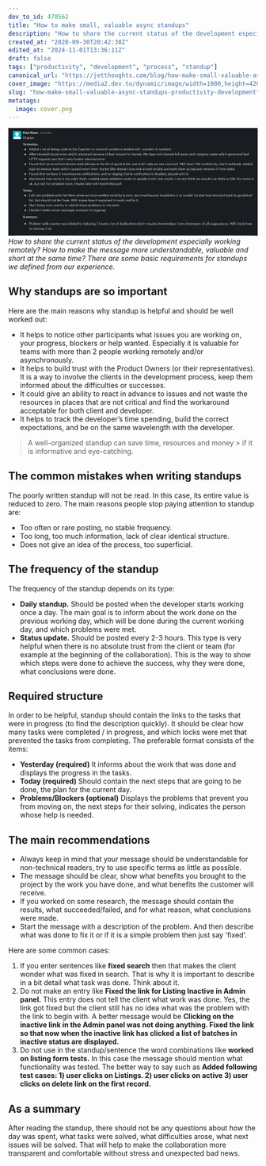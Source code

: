```yaml
---
dev_to_id: 470562
title: "How to make small, valuable async standups"
description: "How to share the current status of the development especially working remotely? How to make the mess..."
created_at: "2020-09-30T20:42:38Z"
edited_at: "2024-11-01T13:36:11Z"
draft: false
tags: ["productivity", "development", "process", "standup"]
canonical_url: "https://jetthoughts.com/blog/how-make-small-valuable-async-standups-productivity-development/"
cover_image: "https://media2.dev.to/dynamic/image/width=1000,height=420,fit=cover,gravity=auto,format=auto/https%3A%2F%2Fdev-to-uploads.s3.amazonaws.com%2Fi%2Fjhw3pncadn7pqdv9oim4.png"
slug: "how-make-small-valuable-async-standups-productivity-development"
metatags:
  image: cover.png
---
```

![Alt Text](file_0.png)
*How to share the current status of the development especially working remotely? How to make the message more understandable, valuable and short at the same time? There are some basic requirements for standups we defined from our experience.*

## Why standups are so important

Here are the main reasons why standup is helpful and should be well worked out:
- It helps to notice other participants what issues you are working on, your progress, blockers or help wanted. Especially it is valuable for teams with more than 2 people working remotely and/or asynchronously.
- It helps to build trust with the Product Owners (or their representatives). It is a way to involve the clients in the development process, keep them informed about the difficulties or successes.
- It could give an ability to react in advance to issues and not waste the resources in places that are not critical and find the workaround acceptable for both client and developer.
- It helps to track the developer’s time spending, build the correct expectations, and be on the same wavelength with the developer.

> A well-organized standup can save time, resources and money > if it is informative and eye-catching.

## The common mistakes when writing standups

The poorly written standup will not be read. In this case, its entire value is reduced to zero. The main reasons people stop paying attention to standup are:
- Too often or rare posting, no stable frequency. 
- Too long, too much information, lack of clear identical structure.
- Does not give an idea of ​​the process, too superficial.

## The frequency of the standup

The frequency of the standup depends on its type:
- **Daily standup.** Should be posted when the developer starts working once a day. The main goal is to inform about the work done on the previous working day, which will be done during the current working day, and which problems were met.
- **Status update.** Should be posted every 2-3 hours. This type is very helpful when there is no absolute trust from the client or team (for example at the beginning of the collaboration). This is the way to show which steps were done to achieve the success, why they were done, what conclusions were done.

## Required structure

In order to be helpful, standup should contain the links to the tasks that were in progress (to find the description quickly). It should be clear how many tasks were completed / in progress, and which locks were met that prevented the tasks from completing. The preferable format consists of the items:
- **Yesterday (required)**
It informs about the work that was done and displays the progress in the tasks.
- **Today (required)**
Should contain the next steps that are going to be done, the plan for the current day.
- **Problems/Blockers (optional)**
Displays the problems that prevent you from moving on, the next steps for their solving, indicates the person whose help is needed.

## The main recommendations

- Always keep in mind that your message should be understandable for non-technical readers, try to use specific terms as little as possible.
- The message should be clear, show what benefits you brought to the project by the work you have done, and what benefits the customer will receive.
- If you worked on some research, the message should contain the results, what succeeded/failed, and for what reason, what conclusions were made.
- Start the message with a description of the problem. And then describe what was done to fix it or if it is a simple problem then just say 'fixed'.

Here are some common cases:
1. If you enter sentences like **fixed search** then that makes the client wonder what was fixed in search. That is why it is important to describe in a bit detail what task was done. Think about it.
2. Do not make an entry like **Fixed the link for Listing Inactive in Admin panel.** This entry does not tell the client what work was done. Yes, the link got fixed but the client still has no idea what was the problem with the link to begin with. A better message would be **Clicking on the inactive link in the Admin panel was not doing anything. Fixed the link so that now when the inactive link has clicked a list of batches in inactive status are displayed.**
3. Do not use in the standup/sentence the word combinations like **worked on listing form tests.** In this case the message should mention what functionality was tested. The better way to say such as **Added following test cases: 1) user clicks on Listings. 2) user clicks on active 3) user clicks on delete link on the first record.**

## As a summary

After reading the standup, there should not be any questions about how the day was spent, what tasks were solved, what difficulties arose, what next issues will be solved. That will help to make the collaboration more transparent and comfortable without stress and unexpected bad news.


